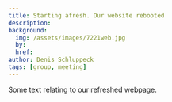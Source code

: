 ```yaml
---
title: Starting afresh. Our website rebooted
description: 
background:
  img: /assets/images/7221web.jpg
  by: 
  href: 
author: Denis Schluppeck
tags: [group, meeting]
---
```


Some text relating to our refreshed webpage.